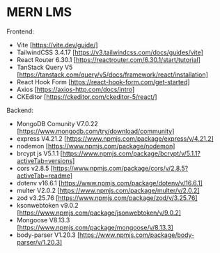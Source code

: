 # MERN LMS

Frontend:
- Vite [https://vite.dev/guide/]
- TailwindCSS 3.4.17 [https://v3.tailwindcss.com/docs/guides/vite]
- React Router 6.30.1 [https://reactrouter.com/6.30.1/start/tutorial]
- TanStack Query V5 [https://tanstack.com/query/v5/docs/framework/react/installation]
- React Hook Form [https://react-hook-form.com/get-started]
- Axios [https://axios-http.com/docs/intro]
- CKEditor [https://ckeditor.com/ckeditor-5/react/]

Backend:
- MongoDB Comunity V7.0.22 [https://www.mongodb.com/try/download/community]
- express V4.21.2 [https://www.npmjs.com/package/express/v/4.21.2]
- nodemon [https://www.npmjs.com/package/nodemon]
- brcypt js V5.1.1 [https://www.npmjs.com/package/bcrypt/v/5.1.1?activeTab=versions]
- cors v2.8.5 [https://www.npmjs.com/package/cors/v/2.8.5?activeTab=readme]
- dotenv v16.6.1 [https://www.npmjs.com/package/dotenv/v/16.6.1]
- multer V2.0.2 [https://www.npmjs.com/package/multer/v/2.0.2]
- zod v3.25.76 [https://www.npmjs.com/package/zod/v/3.25.76]
- ksonwebtoken v9.0.2 [https://www.npmjs.com/package/jsonwebtoken/v/9.0.2]
- Mongoose V8.13.3 [https://www.npmjs.com/package/mongoose/v/8.13.3]
- body-parser V1.20.3 [https://www.npmjs.com/package/body-parser/v/1.20.3]